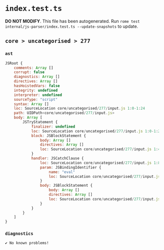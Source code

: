 # `index.test.ts`

**DO NOT MODIFY**. This file has been autogenerated. Run `rome test internal/js-parser/index.test.ts --update-snapshots` to update.

## `core > uncategorised > 277`

### `ast`

```javascript
JSRoot {
	comments: Array []
	corrupt: false
	diagnostics: Array []
	directives: Array []
	hasHoistedVars: false
	integrity: undefined
	interpreter: undefined
	sourceType: "script"
	syntax: Array []
	loc: SourceLocation core/uncategorised/277/input.js 1:0-1:24
	path: UIDPath<core/uncategorised/277/input.js>
	body: Array [
		JSTryStatement {
			finalizer: undefined
			loc: SourceLocation core/uncategorised/277/input.js 1:0-1:24
			block: JSBlockStatement {
				body: Array []
				directives: Array []
				loc: SourceLocation core/uncategorised/277/input.js 1:4-1:7
			}
			handler: JSCatchClause {
				loc: SourceLocation core/uncategorised/277/input.js 1:8-1:24
				param: JSBindingIdentifier {
					name: "eval"
					loc: SourceLocation core/uncategorised/277/input.js 1:15-1:19 (eval)
				}
				body: JSBlockStatement {
					body: Array []
					directives: Array []
					loc: SourceLocation core/uncategorised/277/input.js 1:21-1:24
				}
			}
		}
	]
}
```

### `diagnostics`

```
✔ No known problems!

```
